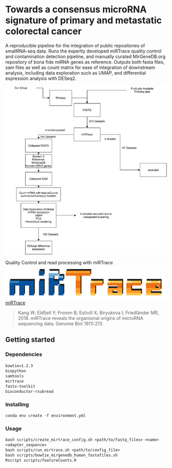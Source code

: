 # Towards a consensus microRNA signature of primary and metastatic colorectal cancer
A reproducible pipeline for the integration of public repositories of smallRNA-seq data. Runs the expertly developed miRTrace quality control and contamination detection pipeline, and manually curated MirGeneDB.org repository of bona fide miRNA genes as reference. Outputs both fasta files, sam files as well as count matrix for ease of integration of downstream analysis, including data exploration such as UMAP, and differential expression analysis with DESeq2.

![Pipeline Flowchart](/images/Pipeline_Flowchart.png)

Quality Control and read processing with miRTrace
![miRTrace logo](/images/miRTrace.png)
[miRTrace](https://github.com/friedlanderlab/mirtrace)

> Kang W; Eldfjell Y; Fromm B; Estivill X; Biryukova I; Friedländer MR, 2018. miRTrace reveals the organismal origins of microRNA sequencing data. Genome Biol 19(1):213


## Getting started

### Dependencies
```
bowtie=1.2.3
biopython
samtools
mirtrace
fastx-toolkit
bioconductor-rsubread
```
### Installing
```
conda env create -f environment.yml
```

### Usage
```
bash scripts/create_mirtrace_config.sh <path/to/fastq_files> <name> <adapter_sequence>
bash scripts/run_mirtrace.sh <path/to/config_file>
bash scripts/bowtie_mirgenedb_human_fastafiles.sh
Rscript scripts/featureCounts.R

```


